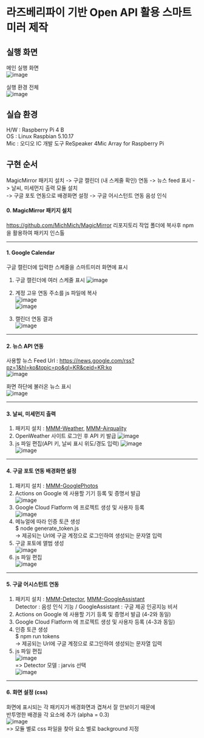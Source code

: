 # 라즈베리파이 기반 Open API 활용 스마트미러 제작

## 실행 화면 
메인 실행 화면  
![image](https://user-images.githubusercontent.com/77951828/127789332-141d89f3-7fae-4acd-a746-4f8bf8adf824.png)   


실행 환경 전체   
![image](https://user-images.githubusercontent.com/77951828/127789432-384c4bc8-c286-42e9-aa28-a8ab5e47c9b7.png)   
 

## 실습 환경 
H/W : Raspberry Pi 4 B   
OS : Linux Raspbian 5.10.17   
Mic : 오디오 IC 개발 도구 ReSpeaker 4Mic Array for Raspberry Pi   


## 구현 순서 
MagicMirror 패키지 설치 -> 구글 캘린더 (내 스케줄 확인) 연동 -> 뉴스 feed 표시 -> 날씨, 미세먼지 출력 모듈 설치   
-> 구글 포토 연동으로 배경화면 설정 -> 구글 어시스턴트 연동 음성 인식 

#### 0. MagicMirror 패키지 설치 
https://github.com/MichMich/MagicMirror
리포지토리 작업 폴더에 복사후 npm 을 활용하여 패키지 인스톨    

---------------------------

#### 1. Google Calendar 
구글 캘린더에 입력한 스케줄을 스마트미러 화면에 표시 

1) 구글 캘린더에 여러 스케줄 표시
![image](https://user-images.githubusercontent.com/77951828/127790237-8aef5245-0c64-4f99-82c3-dd6bd77433e5.png)   

2) 계정 고유 연동 주소를 js 파일에 복사   
![image](https://user-images.githubusercontent.com/77951828/127790309-c407409e-8084-44cd-83ac-174e5a4caee4.png)   
![image](https://user-images.githubusercontent.com/77951828/127790163-08a7d997-4e75-4349-8ecd-24609b5bc3f0.png)   


3) 캘린더 연동 결과   
![image](https://user-images.githubusercontent.com/77951828/127790242-8f0f1d6e-97bc-427b-a586-8f9e878793df.png)  

----------------------------

#### 2. 뉴스 API 연동 
사용할 뉴스 Feed Url : https://news.google.com/rss?pz=1&hl=ko&topic=po&gl=KR&ceid=KR:ko   
![image](https://user-images.githubusercontent.com/77951828/127790852-f101032d-950a-4aba-964a-4c935e88b755.png)   

화면 하단에 불러온 뉴스 표시   
![image](https://user-images.githubusercontent.com/77951828/127790937-7c65211f-59ae-4467-86fa-236827839f14.png)   

-----------------------------

#### 3. 날씨, 미세먼지 출력 
1) 패키지 설치 : [MMM-Weather](https://github.com/bugsounet/MMM-Weather), [MMM-Airquality](https://github.com/CFenner/MMM-AirQuality)   
2) OpenWeather 사이트 로그인 후 API 키 발급 
![image](https://user-images.githubusercontent.com/77951828/127791269-59a6713e-2490-4d9c-9052-533fd199d3d5.png)   
3) js 파일 편집(API 키, 날씨 표시 위도/경도 입력) 
![image](https://user-images.githubusercontent.com/77951828/127791325-e29c3484-18fd-49b7-83ad-027682cc4f58.png)   
![image](https://user-images.githubusercontent.com/77951828/127791474-657fb592-0417-478c-8d0c-48df15293cb0.png)

-----------------------------

#### 4. 구글 포토 연동 배경화면 설정   
1) 패키지 설치 : [MMM-GooglePhotos](https://github.com/aneaville/MMM-GooglePhotos)     
2) Actions on Google 에 사용할 기기 등록 및 증명서 발급   
![image](https://user-images.githubusercontent.com/77951828/127792604-4f931595-0072-47f9-a082-b44dda3daaf4.png)   
3) Google Cloud Flatform 에 프로젝트 생성 및 사용자 등록   
![image](https://user-images.githubusercontent.com/77951828/127792757-e199a6ac-4a06-48ae-9ba5-385de5211367.png)   
4) 메뉴얼에 따라 인증 토큰 생성      
$ node generate_token.js     
-> 제공되는 Url에 구글 계정으로 로그인하여 생성되는 문자열 입력      
5) 구글 포토에 앨범 생성     
![image](https://user-images.githubusercontent.com/77951828/127792941-2d5b9bc7-a826-4a36-b918-a539da11def8.png)    
6) js 파일 편집    
![image](https://user-images.githubusercontent.com/77951828/127793020-18493b5e-fe29-4acc-8681-0d7306017102.png)   

------------------------------

#### 5. 구글 어시스턴트 연동 
1) 패키지 설치 : [MMM-Detector](https://github.com/bugsounet/MMM-Detector), [MMM-GoogleAssistant](https://github.com/bugsounet/MMM-GoogleAssistant)    
Detector : 음성 인식 기능 / GoogleAssistant : 구글 제공 인공지능 비서    
3) Actions on Google 에 사용할 기기 등록 및 증명서 발급 (4-2와 동일)    
4) Google Cloud Flatform 에 프로젝트 생성 및 사용자 등록 (4-3과 동일)    
5) 인증 토큰 생성    
$ npm run tokens    
-> 제공되는 Url에 구글 계정으로 로그인하여 생성되는 문자열 입력    
6) js 파일 편집   
![image](https://user-images.githubusercontent.com/77951828/127793505-0082ed22-a26c-49c0-8e5b-ea1ae50d7058.png)   
=> Detector 모델 : jarvis 선택   
![image](https://user-images.githubusercontent.com/77951828/127793540-cf3a1d18-b24e-493c-9333-20c70f4d29d1.png)   

------------------------------

#### 6. 화면 설정 (css) 
화면에 표시되는 각 패키지가 배경화면과 겹쳐서 잘 안보이기 때문에      
반투명한 배경을 각 요소에 추가 (alpha = 0.3)    
![image](https://user-images.githubusercontent.com/77951828/127793689-33a985bc-ddbe-4090-99d0-23a991fa9114.png)    
=> 모듈 별로 css 파일을 찾아 요소 별로 background 지정    

